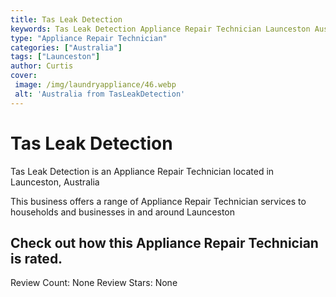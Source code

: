 ```yaml
---
title: Tas Leak Detection
keywords: Tas Leak Detection Appliance Repair Technician Launceston Australia 
type: "Appliance Repair Technician"
categories: ["Australia"]
tags: ["Launceston"]
author: Curtis
cover:
 image: /img/laundryappliance/46.webp
 alt: 'Australia from TasLeakDetection'
---
```


# Tas Leak Detection
Tas Leak Detection is an Appliance Repair Technician located in Launceston, Australia

This business offers a range of Appliance Repair Technician services to households and businesses in and around Launceston

## Check out how this Appliance Repair Technician is rated.
Review Count: None
Review Stars: None
